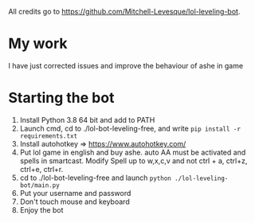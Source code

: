 All credits go to https://github.com/Mitchell-Levesque/lol-leveling-bot.

# My work
I have just corrected issues and improve the behaviour of ashe in game


# Starting the bot
 1. Install Python 3.8 64 bit and add to PATH
 2. Launch cmd, cd to ./lol-bot-leveling-free,  and write `pip install -r requirements.txt`
 3. Install autohotkey => https://www.autohotkey.com/
 4. Put lol game in english and buy ashe. auto AA must be activated and spells in smartcast. Modify Spell up to w,x,c,v and not ctrl + a, ctrl+z, ctrl+e, ctrl+r.
 5. cd to ./lol-bot-leveling-free and launch `python ./lol-leveling-bot/main.py`
 6. Put your username and password
 7. Don't touch mouse and keyboard
 8. Enjoy the bot
